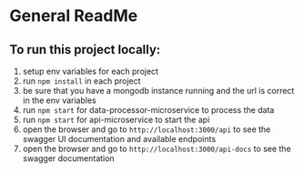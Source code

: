 # General ReadMe

## To run this project locally:

1. setup env variables for each project
2. run `npm install` in each project
3. be sure that you have a mongodb instance running and the url is correct in the env variables
4. run `npm start` for data-processor-microservice to process the data
5. run `npm start` for api-microservice to start the api
6. open the browser and go to `http://localhost:3000/api` to see the swagger UI documentation and available endpoints
7. open the browser and go to `http://localhost:3000/api-docs` to see the swagger documentation
